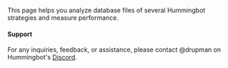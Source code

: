 This page helps you analyze database files of several Hummingbot strategies and measure performance.

#### Support

For any inquiries, feedback, or assistance, please contact @drupman on Hummingbot's [Discord](https://discord.com/invite/hummingbot).